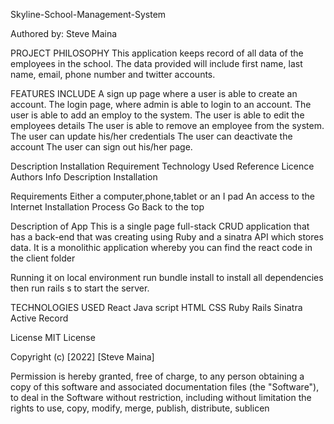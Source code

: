 Skyline-School-Management-System

Authored by: Steve Maina

PROJECT PHILOSOPHY
This application keeps record of all data of the employees in the school.
The data provided will include first name, last name, email, phone number and twitter accounts. 

FEATURES INCLUDE
A sign up page where a user is able to create an account.
The login page, where admin is able to login to an account.
The user is able to add an employ to the system.
The user is able to edit the employees details
The user is able to remove an employee from the system.
The user can update his/her credentials
The user can deactivate the account
The user can sign out his/her page.

Description Installation Requirement Technology Used Reference Licence Authors Info Description Installation

Requirements Either a computer,phone,tablet or an I pad An access to the Internet Installation Process Go Back to the top

Description of App
This is a single page full-stack CRUD application that has a back-end that was creating using Ruby and a sinatra API which stores data. It is a monolithic application whereby you can find the react code in the client folder


Running it on local environment
run bundle install to install all dependencies then run rails s to start the server.


TECHNOLOGIES USED
 React
Java script
HTML
CSS
Ruby 
Rails
Sinatra
Active Record

License MIT License

Copyright (c) [2022] [Steve Maina]

Permission is hereby granted, free of charge, to any person obtaining a copy of this software and associated documentation files (the "Software"), to deal in the Software without restriction, including without limitation the rights to use, copy, modify, merge, publish, distribute, sublicen
